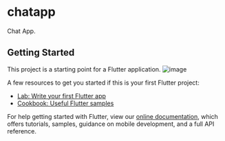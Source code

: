 # chatapp

Chat App.

## Getting Started

This project is a starting point for a Flutter application.
![image](https://user-images.githubusercontent.com/65213610/143687109-4d5238c0-4d13-48ba-b166-dc5252369302.png)

A few resources to get you started if this is your first Flutter project:

- [Lab: Write your first Flutter app](https://flutter.dev/docs/get-started/codelab)
- [Cookbook: Useful Flutter samples](https://flutter.dev/docs/cookbook)

For help getting started with Flutter, view our
[online documentation](https://flutter.dev/docs), which offers tutorials,
samples, guidance on mobile development, and a full API reference.
